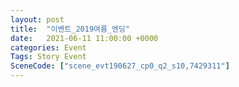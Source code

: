 ```yaml
---
layout: post
title:  "이벤트_2019여름_엔딩"
date:   2021-06-11 11:00:00 +0000
categories: Event
Tags: Story Event
SceneCode: ["scene_evt190627_cp0_q2_s10,7429311"]
---
```

